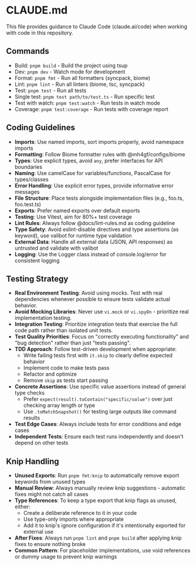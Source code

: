 # CLAUDE.md

This file provides guidance to Claude Code (claude.ai/code) when working with code in this repository.

## Commands

- Build: `pnpm build` - Build the project using tsup
- Dev: `pnpm dev` - Watch mode for development
- Format: `pnpm fmt` - Run all formatters (syncpack, biome)
- Lint: `pnpm lint` - Run all linters (biome, tsc, syncpack)
- Test: `pnpm test` - Run all tests
- Single test: `pnpm test path/to/test.ts` - Run specific test
- Test with watch: `pnpm test:watch` - Run tests in watch mode
- Coverage: `pnpm test:coverage` - Run tests with coverage report

## Coding Guidelines

- **Imports**: Use named imports, sort imports properly, avoid namespace imports
- **Formatting**: Follow Biome formatter rules with @mh4gf/configs/biome
- **Types**: Use explicit types, avoid `any`, prefer interfaces for API boundaries
- **Naming**: Use camelCase for variables/functions, PascalCase for types/classes
- **Error Handling**: Use explicit error types, provide informative error messages
- **File Structure**: Place tests alongside implementation files (e.g., foo.ts, foo.test.ts)
- **Exports**: Prefer named exports over default exports
- **Testing**: Use Vitest, aim for 80%+ test coverage
- **Lint Rules**: Always follow @docs/lint-rules.md as coding guideline
- **Type Safety**: Avoid eslint-disable directives and type assertions (as keyword), use valibot for runtime type validation
- **External Data**: Handle all external data (JSON, API responses) as untrusted and validate with valibot
- **Logging**: Use the Logger class instead of console.log/error for consistent logging

## Testing Strategy

- **Real Environment Testing**: Avoid using mocks. Test with real dependencies whenever possible to ensure tests validate actual behavior.
- **Avoid Mocking Libraries**: Never use `vi.mock` or `vi.spyOn` - prioritize real implementation testing.
- **Integration Testing**: Prioritize integration tests that exercise the full code path rather than isolated unit tests.
- **Test Quality Priorities**: Focus on "correctly executing functionality" and "bug detection" rather than just "tests passing".
- **TDD Approach**: Follow test-driven development when appropriate:
  - Write failing tests first with `it.skip` to clearly define expected behavior
  - Implement code to make tests pass
  - Refactor and optimize
  - Remove `skip` as tests start passing
- **Concrete Assertions**: Use specific value assertions instead of general type checks
  - Prefer `expect(result).toContain("specific/value")` over just checking array length or type
  - Use `.toMatchSnapshot()` for testing large outputs like command results
- **Test Edge Cases**: Always include tests for error conditions and edge cases
- **Independent Tests**: Ensure each test runs independently and doesn't depend on other tests

## Knip Handling

- **Unused Exports**: Run `pnpm fmt:knip` to automatically remove export keywords from unused types
- **Manual Review**: Always manually review knip suggestions - automatic fixes might not catch all cases
- **Type References**: To keep a type export that knip flags as unused, either:
  - Create a deliberate reference to it in your code
  - Use type-only imports where appropriate
  - Add it to knip's ignore configuration if it's intentionally exported for external use
- **After Fixes**: Always run `pnpm lint` and `pnpm build` after applying knip fixes to ensure nothing broke
- **Common Pattern**: For placeholder implementations, use void references or dummy usage to prevent knip warnings
